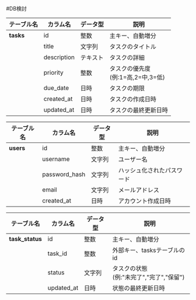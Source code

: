 #DB検討

|テーブル名|カラム名|データ型|説明|
|-|-|-|-|
|**tasks**|id|整数|主キー、自動増分|
||title|文字列|タスクのタイトル|
||description|テキスト|タスクの詳細|
||priority|整数|タスクの優先度<br>(例:1=高,2=中,3=低)|
||due_date|日時|タスクの期限|
||created_at|日時|タスクの作成日時|
||updated_at|日時|タスクの最終更新日時|

|テーブル名|カラム名|データ型|説明|
|-|-|-|-|
|**users**|id|整数|主キー、自動増分|
||username|文字列|ユーザー名|
||password_hash|文字列|ハッシュ化されたパスワード|
||email|文字列|メールアドレス|
||created_at|日時|アカウント作成日時|

|テーブル名|カラム名|データ型|説明|
|-|-|-|-|
|**task_status**|id|整数|主キー、自動増分|
||task_id|整数|外部キー、tasksテーブルのid|
||status|文字列|タスクの状態<br>(例:"未完了","完了","保留")|
||updated_at|日時|状態の最終更新日時|

